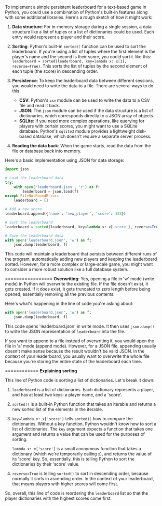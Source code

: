 To implement a simple persistent leaderboard for a text-based game in Python, you could use a combination of Python's built-in features along with some additional libraries. Here's a rough sketch of how it might work:

1. **Data structure**: For in-memory storage during a single session, a data structure like a list of tuples or a list of dictionaries could be used. Each entry would represent a player and their score.

2. **Sorting**: Python's built-in `sorted()` function can be used to sort the leaderboard. If you're using a list of tuples where the first element is the player's name and the second is their score, you could sort it like this: `leaderboard = sorted(leaderboard, key=lambda x: x[1], reverse=True)`. This sorts the list of tuples by the second element of each tuple (the score) in descending order.

3. **Persistence**: To keep the leaderboard data between different sessions, you would need to write the data to a file. There are several ways to do this:

   - **CSV**: Python's `csv` module can be used to write the data to a CSV file and read it back.
   - **JSON**: The `json` module can be used if the data structure is a list of dictionaries, which corresponds directly to a JSON array of objects.
   - **SQLite**: If you need more complex operations, like querying for players with certain scores, you might want to use a SQLite database. Python's `sqlite3` module provides a lightweight disk-based database, which doesn't require a separate server process.
  
4. **Reading the data back**: When the game starts, read the data from the file or database back into memory.

Here's a basic implementation using JSON for data storage:

```python
import json

# Load the leaderboard data
try:
    with open('leaderboard.json', 'r') as f:
        leaderboard = json.load(f)
except FileNotFoundError:
    leaderboard = []

# Add a new score
leaderboard.append({'name': 'new_player', 'score': 123})

# Sort the leaderboard
leaderboard = sorted(leaderboard, key=lambda x: x['score'], reverse=True)

# Save the leaderboard data
with open('leaderboard.json', 'w') as f:
    json.dump(leaderboard, f)
```

This code will maintain a leaderboard that persists between different runs of the program, automatically adding new players and keeping the leaderboard sorted. However, for a more complex or large-scale game, you might want to consider a more robust solution like a full database system.



=================
**Overwriting:**
Yes, opening a file in 'w' mode (write mode) in Python will overwrite the existing file. If the file doesn't exist, it gets created. If it does exist, it gets truncated to zero length before being opened, essentially removing all the previous contents. 

Here's what's happening in the line of code you're asking about:

```python
with open('leaderboard.json', 'w') as f:
    json.dump(leaderboard, f)
```

This code opens 'leaderboard.json' in write mode. It then uses `json.dump()` to write the JSON representation of `leaderboard` into the file.

If you want to append to a file instead of overwriting it, you would open the file in 'a' mode (append mode). However, for a JSON file, appending usually doesn't make sense because the result wouldn't be valid JSON. In the context of your leaderboard, you usually want to overwrite the whole file because you're storing the entire state of the leaderboard each time.




============
**Explaining sorting**
<!-- leaderboard = sorted(leaderboard, key=lambda x: x['score'], reverse=True) -->

This line of Python code is sorting a list of dictionaries. Let's break it down:

1. `leaderboard` is a list of dictionaries. Each dictionary represents a player, and has at least two keys: a player name, and a 'score'.

2. `sorted()` is a built-in Python function that takes an iterable and returns a new sorted list of the elements in the iterable.

3. `key=lambda x: x['score']` tells `sorted()` how to compare the dictionaries. Without a key function, Python wouldn't know how to sort a list of dictionaries. The `key` argument expects a function that takes one argument and returns a value that can be used for the purposes of sorting.

   `lambda x: x['score']` is a small anonymous function that takes a dictionary (which we're temporarily calling `x`), and returns the value of its 'score' key. So, essentially, this is telling Python to sort the dictionaries by their 'score' value.

4. `reverse=True` is telling `sorted()` to sort in descending order, because normally it sorts in ascending order. In the context of your leaderboard, that means players with higher scores will come first.

So, overall, this line of code is reordering the `leaderboard` list so that the player dictionaries with the highest scores come first.

